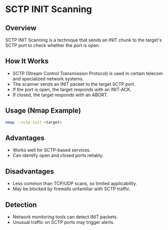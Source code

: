 # SCTP INIT Scanning

## Overview
SCTP INIT Scanning is a technique that sends an INIT chunk to the target's SCTP port to check whether the port is open.

## How It Works
- SCTP (Stream Control Transmission Protocol) is used in certain telecom and specialized network systems.
- The scanner sends an INIT packet to the target SCTP port.
- If the port is open, the target responds with an INIT-ACK.
- If closed, the target responds with an ABORT.

## Usage (Nmap Example)
```bash
nmap --sctp-init <target>
```

## Advantages
- Works well for SCTP-based services.
- Can identify open and closed ports reliably.

## Disadvantages
- Less common than TCP/UDP scans, so limited applicability.
- May be blocked by firewalls unfamiliar with SCTP traffic.

## Detection
- Network monitoring tools can detect INIT packets.
- Unusual traffic on SCTP ports may trigger alerts.
